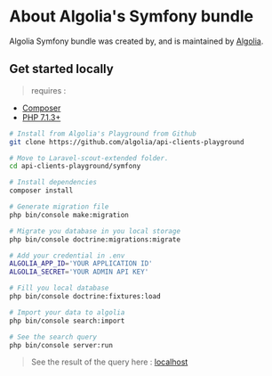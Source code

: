 # About Algolia's Symfony bundle

Algolia Symfony bundle was created by, and is maintained by [Algolia](https://github.com/algolia).

## Get started locally
> requires :
* [Composer](https://getcomposer.org/)
* [PHP 7.1.3+](https://www.php.net/releases/index.php)

```bash
# Install from Algolia's Playground from Github
git clone https://github.com/algolia/api-clients-playground

# Move to Laravel-scout-extended folder.
cd api-clients-playground/symfony

# Install dependencies
composer install

# Generate migration file
php bin/console make:migration

# Migrate you database in you local storage
php bin/console doctrine:migrations:migrate

# Add your credential in .env
ALGOLIA_APP_ID='YOUR APPLICATION ID'
ALGOLIA_SECRET='YOUR ADMIN API KEY'

# Fill you local database
php bin/console doctrine:fixtures:load

# Import your data to algolia
php bin/console search:import    

# See the search query
php bin/console server:run
```

> See the result of the query here : [localhost](http://127.0.0.1:8000)